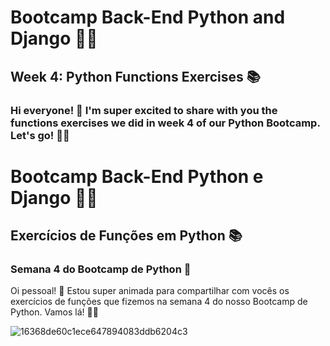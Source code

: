 # Bootcamp Back-End Python and Django 🚀🐍
## Week 4: Python Functions Exercises 📚
### Hi everyone! 🌟 I'm super excited to share with you the functions exercises we did in week 4 of our Python Bootcamp. Let's go! 💪✨

# Bootcamp Back-End Python e Django 🚀🐍
## Exercícios de Funções em Python 📚
### Semana 4 do Bootcamp de Python 🔄
Oi pessoal! 🌟 Estou super animada para compartilhar com vocês os exercícios de funções que fizemos na semana 4 do nosso Bootcamp de Python. Vamos lá! 💪✨

![16368de60c1ece647894083ddb6204c3](https://github.com/user-attachments/assets/6515683b-e93f-4c31-81d4-a27ceababe2b)
